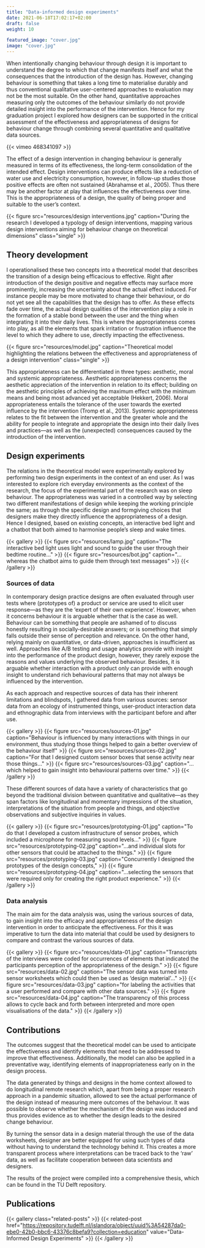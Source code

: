 ```yaml
---
title: "Data-informed design experiments"
date: 2021-06-18T17:02:17+02:00
draft: false
weight: 10

featured_image: "cover.jpg"
image: "cover.jpg"
---
```

When intentionally changing behaviour through design it is important to understand the degree to which that change manifests itself and what the consequences that the introduction of the design has. However, changing behaviour is something that takes a long time to materialise durably and thus conventional qualitative user-centered approaches to evaluation may not be the most suitable. On the other hand, quantitative approaches measuring only the outcomes of the behaviour similarly do not provide detailed insight into the performance of the intervention. Hence for my graduation project I explored how designers can be supported in the critical assessment of the effectiveness and appropriateness of designs for behaviour change through combining several quantitative and qualitative data sources.

{{< vimeo 468341097 >}}

The effect of a design intervention in changing behaviour is generally measured in terms of its effectiveness, the long-term consolidation of the intended effect. Design interventions can produce effects like a reduction of water use and electricity consumption, however, in follow-up studies those positive effects are often not sustained (Abrahamse et al., 2005). Thus there may be another factor at play that influences the effectiveness over time. This is the appropriateness of a design, the quality of being proper and suitable to the user’s context.

{{< figure src="resources/design interventions.jpg" caption="During the research I developed a typology of design interventions, mapping various design interventions aiming for behaviour change on theoretical dimensions" class="single" >}}

## Theory development
I operationalised these two concepts into a theoretical model that describes the transition of a design being efficacious to effective. Right after introduction of the design positive and negative effects may surface more prominently, increasing the uncertainty about the actual effect induced. For instance people may be more motivated to change their behaviour, or do not yet see all the capabilities that the design has to offer. As these effects fade over time, the actual design qualities of the intervention play a role in the formation of a stable bond between the user and the thing when integrating it into their daily lives. This is where the appropriateness comes into play, as all the elements that spark irritation or frustration influence the level to which they adhere to use, directly impacting the effectiveness.

{{< figure src="resources/model.jpg" caption="Theoretical model highlighting the relations between the effectiveness and appropriateness of a design intervention" class="single" >}}

This appropriateness can be differentiated in three types: aesthetic, moral and systemic appropriateness. Aesthetic appropriateness concerns the aesthetic appreciation of the intervention in relation to its effect; building on the aesthetic principles of achieving the maximum effect with the minimum means and being most advanced yet acceptable (Hekkert, 2006). Moral appropriateness entails the tolerance of the user towards the exerted influence by the intervention (Tromp et al., 2013). Systemic appropriateness relates to the fit between the intervention and the greater whole and the ability for people to integrate and appropriate the design into their daily lives and practices—as well as the (unexpected) consequences caused by the introduction of the intervention.

## Design experiments
The relations in the theoretical model were experimentally explored by performing two design experiments in the context of an end user. As I was interested to explore rich everyday environments as the context of the research, the focus of the experimental part of the research was on sleep behaviour. The appropriateness was varied in a controlled way by selecting two different manifestations of design while keeping the working principle the same; as through the specific design and formgiving choices that designers make they directly influence the appropriateness of a design. Hence I designed, based on existing concepts, an interactive bed light and a chatbot that both aimed to harmonise people’s sleep and wake times.

{{< gallery >}}
  {{< figure src="resources/lamp.jpg" caption="The interactive bed light uses light and sound to guide the user through their bedtime routine…" >}}
  {{< figure src="resources/bot.jpg" caption="…whereas the chatbot aims to guide them through text messages" >}}
{{< /gallery >}}

### Sources of data
In contemporary design practice designs are often evaluated through user tests where (prototypes of) a product or service are used to elicit user response—as they are the ‘expert of their own experience’. However, when it concerns behaviour it is arguable whether that is the case as well. Behaviour can be something that people are ashamed of to discuss honestly resulting in socially-desirable answers; or is something that simply falls outside their sense of perception and relevance. On the other hand, relying mainly on quantitative, or data-driven, approaches is insufficient as well. Approaches like A/B testing and usage analytics provide with insight into the performance of the product design, however, they rarely expose the reasons and values underlying the observed behaviour. Besides, it is arguable whether interaction with a product only can provide with enough insight to understand rich behavioural patterns that may not always be influenced by the intervention.

As each approach and respective sources of data has their inherent limitations and blindspots, I gathered data from various sources: sensor data from an ecology of instrumented things, user-product interaction data and ethnographic data from interviews with the participant before and after use.

{{< gallery >}}
  {{< figure src="resources/sources-01.jpg" caption="Behaviour is influenced by many interactions with things in our environment, thus studying those things helped to gain a better overview of the behaviour itself" >}}
  {{< figure src="resources/sources-02.jpg" caption="For that I designed custom sensor boxes that sense activity near those things…" >}}
  {{< figure src="resources/sources-03.jpg" caption="… which helped to gain insight into behavioural patterns over time." >}}
{{< /gallery >}}

These different sources of data have a variety of characteristics that go beyond the traditional division between quantitative and qualitative—as they span factors like longitudinal and momentary impressions of the situation, interpretations of the situation from people and things, and objective observations and subjective inquiries in values.

{{< gallery >}}
  {{< figure src="resources/prototyping-01.jpg" caption="To do that I developed a custom infrastructure of sensor probes, which included a microphone for measuring sound levels…" >}}
  {{< figure src="resources/prototyping-02.jpg" caption="…and individual slots for other sensors that could be attached to the things." >}}
  {{< figure src="resources/prototyping-03.jpg" caption="Concurrently I designed the prototypes of the design concepts," >}}
  {{< figure src="resources/prototyping-04.jpg" caption="…selecting the sensors that were required only for creating the right product experience." >}}
{{< /gallery >}}

### Data analysis
The main aim for the data analysis was, using the various sources of data, to gain insight into the efficacy and appropriateness of the design intervention in order to anticipate the effectiveness. For this it was imperative to turn the data into material that could be used by designers to compare and contrast the various sources of data.

{{< gallery >}}
  {{< figure src="resources/data-01.jpg" caption="Transcripts of the interviews were coded for occurrences of elements that indicated the participants perception of the appropriateness of the design." >}}
  {{< figure src="resources/data-02.jpg" caption="The sensor data was turned into sensor worksheets which could then be used as ‘design material’…" >}}
  {{< figure src="resources/data-03.jpg" caption="for labeling the activities that a user performed and compare with other data sources." >}}
  {{< figure src="resources/data-04.jpg" caption="The transparency of this process allows to cycle back and forth between interpreted and more open visualisations of the data." >}}
{{< /gallery >}}

## Contributions
The outcomes suggest that the theoretical model can be used to anticipate the effectiveness and identify elements that need to be addressed to improve that effectiveness. Additionally, the model can also be applied in a preventative way, identifying elements of inappropriateness early on in the design process.

The data generated by things and designs in the home context allowed to do longitudinal remote research which, apart from being a proper research approach in a pandemic situation, allowed to see the actual performance of the design instead of measuring mere outcomes of the behaviour. It was possible to observe whether the mechanism of the design was induced and thus provides evidence as to whether the design leads to the desired change behaviour.

By turning the sensor data in a design material through the use of the data worksheets, designer are better equipped for using such types of data without having to understand the technology behind it. This creates a more transparent process where interpretations can be traced back to the ‘raw’ data, as well as facilitate cooperation between data scientists and designers.

The results of the project were compiled into a comprehensive thesis, which can be found in the TU Delft repository.

## Publications
{{< gallery class="related-posts" >}}
  {{< related-post href="https://repository.tudelft.nl/islandora/object/uuid%3A54287da0-ebe0-42b0-bbc6-43376c8befa9?collection=education" value="Data-Informed Design Experiments" >}}
{{< /gallery >}}
